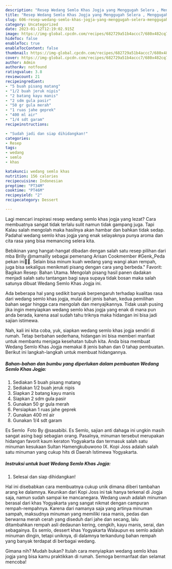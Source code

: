 ```yaml
---
description: "Resep Wedang Semlo Khas Jogja yang Menggugah Selera , Menggugah Selera"
title: "Resep Wedang Semlo Khas Jogja yang Menggugah Selera , Menggugah Selera"
slug: 606-resep-wedang-semlo-khas-jogja-yang-menggugah-selera-menggugah-selera
category: Uncategorized
date: 2023-01-12T12:19:02.915Z
image: https://img-global.cpcdn.com/recipes/682729a51b4accc7/680x482cq70/wedang-semlo-khas-jogja-foto-resep-utama.jpg
hideToc: false
enableToc: true
enableTocContent: false
thumbnail: https://img-global.cpcdn.com/recipes/682729a51b4accc7/680x482cq70/wedang-semlo-khas-jogja-foto-resep-utama.jpg
cover: https://img-global.cpcdn.com/recipes/682729a51b4accc7/680x482cq70/wedang-semlo-khas-jogja-foto-resep-utama.jpg
author: Admin
authorAv: notfound
ratingvalue: 3.8
reviewcount: 21
recipeingredient:
- "5 buah pisang matang"
- "1/2 buah jeruk nipis"
- "2 batang kayu manis"
- "2 sdm gula pasir"
- "50 gr gula merah"
- "1 ruas jahe geprek"
- "400 ml air"
- "1/4 sdt garam"
recipeinstructions:

- "Sudah jadi dan siap dihidangkan!"
categories:
- Resep
tags:
- wedang
- semlo
- khas

katakunci: wedang semlo khas 
nutrition: 156 calories
recipecuisine: Indonesian
preptime: "PT34M"
cooktime: "PT46M"
recipeyield: "2"
recipecategory: Dessert

---
```



Lagi mencari inspirasi resep wedang semlo khas jogja yang lezat? Cara membuatnya sangat tidak terlalu sulit namun tidak gampang juga. Tapi Kalau salah mengolah maka hasilnya akan hambar dan bahkan tidak sedap. Padahal wedang semlo khas jogja yang enak selayaknya punya aroma dan cita rasa yang bisa memancing selera kita.


Bebikinan yang hangat-hangat dibadan dengan salah satu resep pilihan dari mba Brilly @mamailly sebagai pemenang Arisan Cookmember #Genk_Peda pekan ini👏👏. Selain bisa minum kuah wedang yang wangi akan rempah, juga bisa sekaligus menikmati pisang dengan cara yang berbeda.&#34; Favorit: Bagikan Resep: Bahan Utama. Mengolah pisang hasil panen dadakan menjadi salah satu tantangan bagi saya supaya tidak bosan maka salah satunya dibuat Wedang Semlo Khas Jogja ini.

Ada beberapa hal yang sedikit banyak berpengaruh terhadap kualitas rasa dari wedang semlo khas jogja, mulai dari jenis bahan, kedua pemilihan bahan segar hingga cara mengolah dan menyajikannya. Tidak usah pusing jika ingin menyiapkan wedang semlo khas jogja yang enak di mana pun anda berada, karena asal sudah tahu triknya maka hidangan ini bisa jadi sajian istimewa.


Nah, kali ini kita coba, yuk, siapkan wedang semlo khas jogja sendiri di rumah. Tetap berbahan sederhana, hidangan ini bisa memberi manfaat untuk membantu menjaga kesehatan tubuh kita. Anda bisa membuat Wedang Semlo Khas Jogja memakai 8 jenis bahan dan 0 tahap pembuatan. Berikut ini langkah-langkah untuk membuat hidangannya.

<!--inarticleads1-->

##### Bahan-bahan dan bumbu yang diperlukan dalam pembuatan Wedang Semlo Khas Jogja:

1. Sediakan 5 buah pisang matang
1. Sediakan 1/2 buah jeruk nipis
1. Siapkan 2 batang kayu manis
1. Siapkan 2 sdm gula pasir
1. Gunakan 50 gr gula merah
1. Persiapkan 1 ruas jahe geprek
1. Gunakan 400 ml air
1. Gunakan 1/4 sdt garam


Es Semlo ️ Foto By @sasabibi. Es Semlo, sajian anti dahaga ini ungkin masih sangat asing bagi sebagian orang. Pasalnya, minuman tersebut merupakan hidangan favorit kaum keraton Yogyakarta dan termasuk salah satu minuman kesukaan Sultan Hamengkubuwono IX. Kopi Joss adalah salah satu minuman yang cukup hits di Daerah Istimewa Yogyakarta. 

<!--inarticleads2-->

##### Instruksi untuk buat Wedang Semlo Khas Jogja:


1. Selesai dan siap dihidangkan!

Hal ini disebabkan cara membuatnya cukup unik dimana diberi tambahan arang ke dalamnya. Keunikan dari Kopi Joss ini tak hanya terkenal di Jogja saja, namun sudah sampai ke mancanegara. Wedang uwuh adalah minuman berasal dari khas Yogyakarta yang sangat nikmat dengan campuran rempah-rempahnya. Karena dari namanya saja yang artinya minuman sampah, maksudnya minuman yang memiliki rasa manis, pedas dan berwarna merah cerah yang diseduh dari jahe dan secang, lalu ditambahkan rempah asli dedaunan kering, cengkih, kayu manis, serai, dan sebagainya. Es semlo, dessert khas Yogyakarta Walaupun es semlo adalah minuman dingin, tetapi uniknya, di dalamnya terkandung bahan rempah yang banyak terdapat di berbagai wedang. 

Gimana nih? Mudah bukan? Itulah cara menyiapkan wedang semlo khas jogja yang bisa kamu praktikkan di rumah. Semoga bermanfaat dan selamat mencoba!
